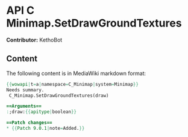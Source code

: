 # API C Minimap.SetDrawGroundTextures

**Contributor:** KethoBot

## Content

The following content is in MediaWiki markdown format:

```mediawiki
{{wowapi|t=a|namespace=C_Minimap|system=Minimap}}
Needs summary.
 C_Minimap.SetDrawGroundTextures(draw)

==Arguments==
:;draw:{{apitype|boolean}}

==Patch changes==
* {{Patch 9.0.1|note=Added.}}
```